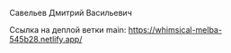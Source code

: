 Савельев Дмитрий Васильевич

Ссылка на деплой ветки main: https://whimsical-melba-545b28.netlify.app/